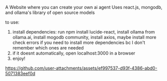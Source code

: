 A Website where you can create your own ai agent
Uses react.js, mongodb, and ollama's library of open source models

to use:
1. install dependencies:
run npm install lucide-react,
install ollama from ollama.ai,
install mogodb community,
install axios,
maybe install more check errors if you need to install more dependencies bc I don't remember which ones are needed
5. if it doesnt automatically, open localhost:3000 in a browser
6. enjoy!

https://github.com/user-attachments/assets/ef997537-d93f-4386-abd0-5071383eef0d









